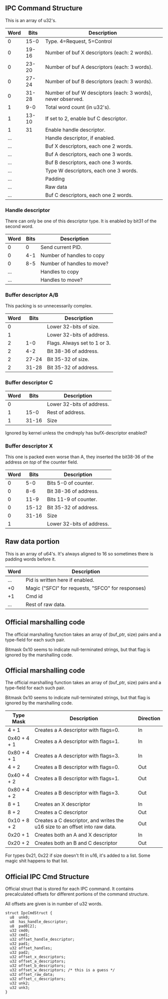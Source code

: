 ## IPC Command Structure

This is an array of
u32's.

| Word | Bits  | Description                                                 |
| ---- | ----- | ----------------------------------------------------------- |
| 0    | 15-0  | Type. 4=Request, 5=Control                                  |
| 0    | 19-16 | Number of buf X descriptors (each: 2 words).                |
| 0    | 23-20 | Number of buf A descriptors (each: 3 words).                |
| 0    | 27-24 | Number of buf B descriptors (each: 3 words).                |
| 0    | 31-28 | Number of buf W desciptors (each: 3 words), never observed. |
| 1    | 9-0   | Total word count (in u32's).                                |
| 1    | 13-10 | If set to 2, enable buf C descriptor.                       |
| 1    | 31    | Enable handle descriptor.                                   |
| ...  |       | Handle descriptor, if enabled.                              |
| ...  |       | Buf X descriptors, each one 2 words.                        |
| ...  |       | Buf A descriptors, each one 3 words.                        |
| ...  |       | Buf B descriptors, each one 3 words.                        |
| ...  |       | Type W descriptors, each one 3 words.                       |
| ...  |       | Padding                                                     |
| ...  |       | Raw data                                                    |
| ...  |       | Buf C descriptors, each one 2 words.                        |

### Handle descriptor

There can only be one of this descriptor type. It is enabled by bit31 of
the second word.

| Word | Bits | Description                |
| ---- | ---- | -------------------------- |
| 0    | 0    | Send current PID.          |
| 0    | 4-1  | Number of handles to copy  |
| 0    | 8-5  | Number of handles to move? |
| ...  |      | Handles to copy            |
| ...  |      | Handles to move?           |

### Buffer descriptor A/B

This packing is so unnecessarily complex.

| Word | Bits  | Description                  |
| ---- | ----- | ---------------------------- |
| 0    |       | Lower 32-bits of size.       |
| 1    |       | Lower 32-bits of address.    |
| 2    | 1-0   | Flags. Always set to 1 or 3. |
| 2    | 4-2   | Bit 38-36 of address.        |
| 2    | 27-24 | Bit 35-32 of size.           |
| 2    | 31-28 | Bit 35-32 of address.        |

### Buffer descriptor C

| Word | Bits  | Description               |
| ---- | ----- | ------------------------- |
| 0    |       | Lower 32-bits of address. |
| 1    | 15-0  | Rest of address.          |
| 1    | 31-16 | Size                      |

Ignored by kernel unless the cmdreply has bufX-descriptor enabled?

### Buffer descriptor X

This one is packed even worse than A, they inserted the bit38-36 of the
address *on top* of the counter field.

| Word | Bits  | Description               |
| ---- | ----- | ------------------------- |
| 0    | 5-0   | Bits 5-0 of counter.      |
| 0    | 8-6   | Bit 38-36 of address.     |
| 0    | 11-9  | Bits 11-9 of counter.     |
| 0    | 15-12 | Bit 35-32 of address.     |
| 0    | 31-16 | Size                      |
| 1    |       | Lower 32-bits of address. |

## Raw data portion

This is an array of u64's. It's always aligned to 16 so sometimes there
is padding words before it.

| Word | Description                                       |
| ---- | ------------------------------------------------- |
| ...  | Pid is written here if enabled.                   |
| \+0  | Magic ("SFCI" for requests, "SFCO" for responses) |
| \+1  | Cmd id                                            |
| ...  | Rest of raw data.                                 |

## Official marshalling code

The official marshalling function takes an array of (buf\_ptr, size)
pairs and a type-field for each such pair.

Bitmask 0x10 seems to indicate null-terminated strings, but that flag is
ignored by the marshalling code.

## Official marshalling code

The official marshalling function takes an array of (buf\_ptr, size)
pairs and a type-field for each such pair.

Bitmask 0x10 seems to indicate null-terminated strings, but that flag is
ignored by the marshalling
code.

| Type Mask    | Description                                                                 | Direction |
| ------------ | --------------------------------------------------------------------------- | --------- |
| 4 + 1        | Creates a A descriptor with flags=0.                                        | In        |
| 0x40 + 4 + 1 | Creates a A descriptor with flags=1.                                        | In        |
| 0x80 + 4 + 1 | Creates a A descriptor with flags=3.                                        | In        |
| 4 + 2        | Creates a B descriptor with flags=0.                                        | Out       |
| 0x40 + 4 + 2 | Creates a B descriptor with flags=1.                                        | Out       |
| 0x80 + 4 + 2 | Creates a B descriptor with flags=3.                                        | Out       |
| 8 + 1        | Creates an X descriptor                                                     | In        |
| 8 + 2        | Creates a C descriptor                                                      | Out       |
| 0x10 + 8 + 2 | Creates a C descriptor, and writes the u16 size to an offset into raw data. | Out       |
| 0x20 + 1     | Creates both an A and X descriptor                                          | In        |
| 0x20 + 2     | Creates both an B and C descriptor                                          | Out       |

For types 0x21, 0x22 if size doesn't fit in u16, it's added to a list.
Some magic shit happens to that list.

## Official IPC Cmd Structure

Official struct that is stored for each IPC command. It contains
precalculated offsets for different portions of the command structure.

All offsets are given is in number of u32 words.

`struct IpcCmdStruct {`  
`  u8  unk0;`  
`  u8  has_handle_descriptor;`  
`  u8  pad0[2];`  
`  u32 cmd0;`  
`  u32 cmd1;`  
`  u32 offset_handle_descriptor;`  
`  u32 pad1;`  
`  u32 offset_handles;          `  
`  u32 pad2;`  
`  u32 offset_x_descriptors;`  
`  u32 offset_a_descriptors;`  
`  u32 offset_b_descriptors;`  
`  u32 offset_w_descriptors; /* this is a guess */`  
`  u32 offset_raw_data;`  
`  u32 offset_c_descriptors;`  
`  u32 unk2;`  
`  u32 unk3;`  
`}`
